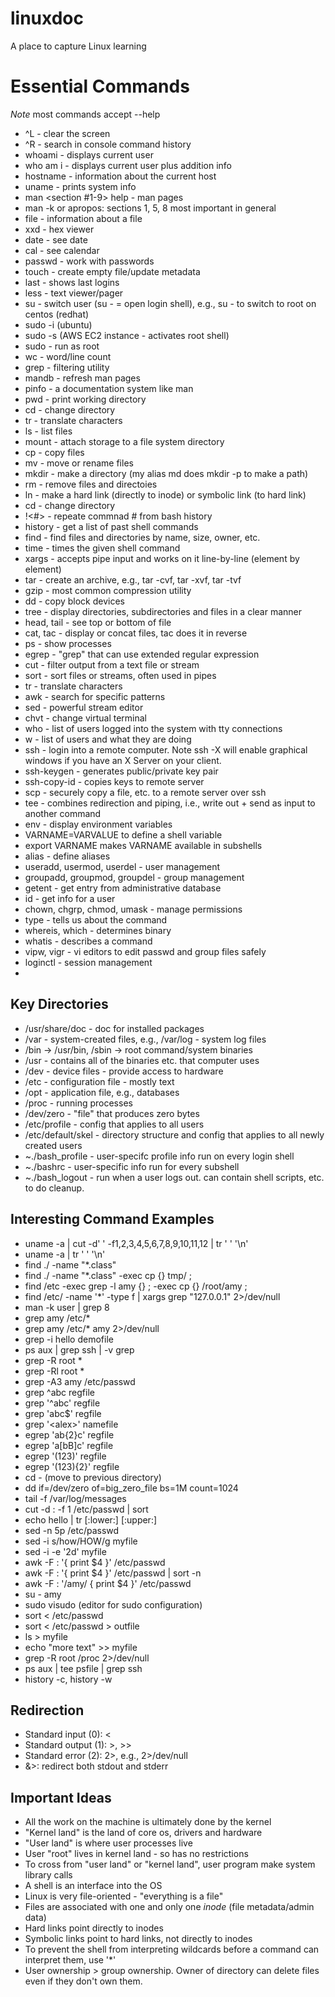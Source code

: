 # linuxdoc
A place to capture Linux learning

# Essential Commands
*Note* most commands accept --help

* ^L - clear the screen
* ^R - search in console command history
* whoami - displays current user
* who am i - displays current user plus addition info
* hostname - information about the current host
* uname - prints system info
* man <section #1-9> help - man pages
* man -k <keyword> or apropos: sections 1, 5, 8 most important in general
* file - information about a file
* xxd - hex viewer
* date - see date
* cal - see calendar
* passwd - work with passwords
* touch - create empty file/update metadata
* last - shows last logins
* less - text viewer/pager
* su - switch user (su - = open login shell), e.g., su - to switch to root on centos (redhat)
* sudo -i (ubuntu)
* sudo -s (AWS EC2 instance - activates root shell)
* sudo <cmd> - run <cmd> as root
* wc - word/line count
* grep - filtering utility
* mandb - refresh man pages
* pinfo - a documentation system like man
* pwd - print working directory
* cd - change directory
* tr - translate characters
* ls - list files
* mount - attach storage to a file system directory
* cp - copy files
* mv - move or rename files
* mkdir - make a directory (my alias md does mkdir -p to make a path)
* rm - remove files and directoies
* ln - make a hard link (directly to inode) or symbolic link (to hard link)
* cd - change directory 
* !<#> - repeate commnad # from bash history
* history - get a list of past shell commands
* find - find files and directories by name, size, owner, etc.
* time <command> - times the given shell command
* xargs - accepts pipe input and works on it line-by-line (element by element)
* tar - create an archive, e.g., tar -cvf, tar -xvf, tar -tvf 
* gzip - most common compression utility
* dd - copy block devices
* tree - display directories, subdirectories and files in a clear manner
* head, tail - see top or bottom of file
* cat, tac - display or concat files, tac does it in reverse
* ps - show processes
* egrep - "grep" that can use extended regular expression
* cut - filter output from a text file or stream
* sort - sort files or streams, often used in pipes
* tr - translate characters
* awk - search for specific patterns
* sed - powerful stream editor
* chvt - change virtual terminal
* who - list of users logged into the system with tty connections
* w - list of users and what they are doing
* ssh - login into a remote computer. Note ssh -X will enable graphical windows if
you have an X Server on your client. 
* ssh-keygen - generates public/private key pair
* ssh-copy-id - copies keys to remote server 
* scp - securely copy a file, etc. to a remote server over ssh
* tee - combines redirection and piping, i.e., write out + send as input to another command
* env - display environment variables
* VARNAME=VARVALUE to define a shell variable
* export VARNAME makes VARNAME available in subshells
* alias - define aliases
* useradd, usermod, userdel - user management
* groupadd, groupmod, groupdel - group management
* getent - get entry from administrative database
* id - get info for a user
* chown, chgrp, chmod, umask - manage permissions
* type <command> - tells us about the command
* whereis, which - determines binary
* whatis - describes a command
* vipw, vigr - vi editors to edit passwd and group files safely
* loginctl - session management
* 
  
## Key Directories
* /usr/share/doc - doc for installed packages
* /var - system-created files, e.g., /var/log - system log files
* /bin -> /usr/bin, /sbin -> root command/system binaries
* /usr - contains all of the binaries etc. that computer uses
* /dev - device files - provide access to hardware
* /etc - configuration file - mostly text
* /opt - application file, e.g., databases
* /proc - running processes
* /dev/zero - "file" that produces zero bytes 
* /etc/profile - config that applies to all users
* /etc/default/skel - directory structure and config that applies to all newly created users
* ~./bash_profile - user-specifc profile info run on every login shell
* ~./bashrc - user-specific info run for every subshell
* ~./bash_logout - run when a user logs out. can contain shell scripts, etc. to do cleanup.

## Interesting Command Examples
* uname -a | cut -d' ' -f1,2,3,4,5,6,7,8,9,10,11,12 | tr ' ' '\n' 
* uname -a | tr ' ' '\n' 
* find ./ -name "\*.class" 
* find ./ -name "\*.class" -exec cp {} tmp/ \; 
* find /etc -exec grep -l amy {} \; -exec cp {} /root/amy \;
* find /etc/ -name '\*' -type f | xargs grep "127.0.0.1" 2>/dev/null
* man -k user | grep 8
* grep amy /etc/* 
* grep amy /etc/* amy 2>/dev/null
* grep -i hello demofile
* ps aux | grep ssh | -v grep
* grep -R root *
* grep -Rl root *
* grep -A3 amy /etc/passwd
* grep ^abc regfile
* grep '^abc' regfile
* grep 'abc$' regfile
* grep '\<alex\>' namefile
* egrep 'ab{2}c' regfile
* egrep 'a[bB]c' regfile
* egrep '(123)' regfile
* egrep '(123){2}' regfile
* cd - (move to previous directory)
* dd if=/dev/zero of=big_zero_file bs=1M count=1024
* tail -f /var/log/messages
* cut -d : -f 1 /etc/passwd | sort
* echo hello | tr [:lower:] [:upper:]
* sed -n 5p /etc/passwd
* sed -i s/how/HOW/g myfile
* sed -i -e '2d' myfile
* awk -F : '{ print $4 }' /etc/passwd
* awk -F : '{ print $4 }' /etc/passwd | sort -n
* awk -F : '/amy/ { print $4 }' /etc/passwd 
* su - amy
* sudo visudo (editor for sudo configuration)
* sort < /etc/passwd
* sort < /etc/passwd > outfile
* ls > myfile
* echo "more text" >> myfile
* grep -R root /proc 2>/dev/null
* ps aux | tee psfile | grep ssh
* history -c, history -w 

## Redirection
* Standard input (0): <
* Standard output (1): >, >>
* Standard error (2): 2>, e.g., 2>/dev/null
* &>: redirect both stdout and stderr

## Important Ideas
* All the work on the machine is ultimately done by the kernel
* "Kernel land" is the land of core os, drivers and hardware
* "User land" is where user processes live
* User "root" lives in kernel land - so has no restrictions
* To cross from "user land" or "kernel land", user program make system library calls
* A shell is an interface into the OS
* Linux is very file-oriented - "everything is a file"
* Files are associated with one and only one *inode* (file metadata/admin data)
* Hard links point directly to inodes
* Symbolic links point to hard links, not directly to inodes
* To prevent the shell from interpreting wildcards before a command can interpret them, use '*'
* User ownership > group ownership. Owner of directory can delete files even if they don't own them.
